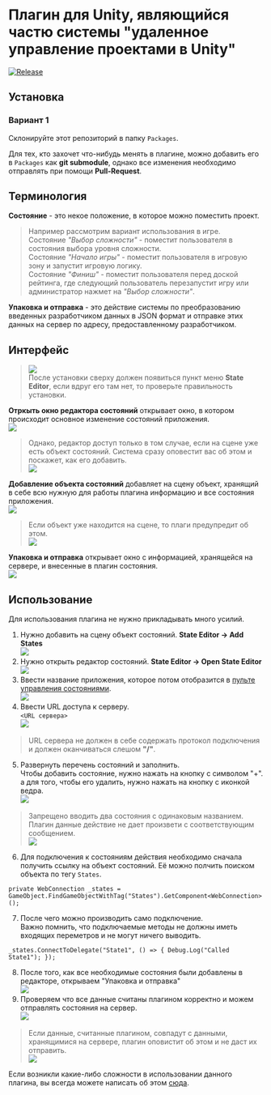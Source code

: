 # Плагин для Unity, являющийся частю системы "удаленное управление проектами в Unity"

[![Release](https://img.shields.io/badge/Release-v0.1.0-informational.svg?style=flat)](https://github.com/RealityFamily/StateControll_MobileAndroid/releases/tag/0.1.0)

## Установка

 ### Вариант 1

 Склонируйте этот репозиторий в папку `Packages`. 

 Для тех, кто захочет что-нибудь менять в плагине, можно добавить его в `Packages` как **git submodule**, однако все изменения необходимо отправлять при помощи **Pull-Request**.

## Терминология
 **Состояние** - это некое положение, в которое можно поместить проект. 
 
 > Например рассмотрим вариант использования в игре. <br/>Состояние *"Выбор сложности"* - поместит пользователя в состояния выбора уровня сложности. <br/> Cостояние *"Начало игры"* - поместит пользователя в игровую зону и запустит игровую логику.<br/> Cостояние *"Финиш"* - поместит пользователя перед доской рейтинга, где следующий пользователь перезапустит игру или администратор нажмет на *"Выбор сложности"*.

 **Упаковка и отправка** - это действие системы по преобразованию введенных разработчиком данных в JSON формат и отправке этих данных на сервер по адресу, предоставленному разработчиком.

## Интерфейс
 
 > ![](StateControl/Docs/1.png) <br/>После установки сверху должен появиться пункт меню **State Editor**, если вдруг его там нет, то проверьте правильность установки.

 **Отркыть окно редактора состояний** открывает окно, в котором происходит основное изменение состояний приложения.<br/> ![](StateControl/Docs/2.png)
 
 >Однако, редактор доступ только в том случае, если на сцене уже есть объект состояний. Система сразу оповестит вас об этом и поскажет, как его добавить.<br/> ![](StateControl/Docs/2.1.png) 

 **Добавление объекта состояний** добавляет на сцену объект, хранящий в себе всю нужную для работы плагина информацию и все состояния приложения.<br/>![](StateControl/Docs/3.png)

 >Если объект уже находится на сцене, то плаги предупредит об этом.<br/>![](StateControl/Docs/3.1.png)

 **Упаковка и отправка** открывает окно с информацией, хранящейся на сервере, и внесенные в плагин состояния. <br/> ![](StateControl/Docs/4.png) 

## Использование
 Для использования плагина не нужно прикладывать много усилий.

 1. Нужно добавить на сцену объект состояний. **State Editor -> Add States**<br/> ![](StateControl/Docs/3.png)
 2. Нужно открыть редактор состояний. **State Editor -> Open State Editor**<br/> ![](StateControl/Docs/2.png)
 3. Ввести название приложения, которое потом отобразится в [пульте управления состояниями](https://github.com/RealityFamily/StateControll_MobileAndroid).<br/> ![](StateControl/Docs/5.png)
 4. Ввести URL доступа к серверу.<br/> `<URL сервера>`<br/>![](StateControl/Docs/6.png) 
 >URL сервера не должен в себе содержать протокол подключения и должен оканчиваться слешом **"/"**.
 5. Развернуть перечень состояний и заполнить.<br/> Чтобы добавить состояние, нужно нажать на кнопку с символом "+". а для того, чтобы его удалить, нужно нажать на кнопку с иконкой ведра.<br/> ![](StateControl/Docs/7.png)
 > Запрещено вводить два состояния с одинаковым названием. Плагин данные действие не дает произвети с соответствующим сообщением.<br/>![](StateControl/Docs/7.1.png)
 6. Для подключения к состояниям действия необходимо сначала получить ссылку на объект состояний. Её можно полчить поиском объекта по тегу `States`.<br/> 
 ```
 private WebConnection _states = GameObject.FindGameObjectWithTag("States").GetComponent<WebConnection>();
 ```
 7. После чего можно производить само подключение. <br/>
 Важно помнить, что подключаемые методы не должны иметь входящих переметров и не могут ничего выводить.
 ```
 _states.ConnectToDelegate("State1", () => { Debug.Log("Called State1"); });
 ```
 8. После того, как все необходимые состояния были добавлены в редакторе, открываем "Упаковка и отправка"<br/>
 ![](StateControl/Docs/4.png)
 9. Проверяем что все данные считаны плагином корректно и можем отправлять состояния на сервер.<br/>
 ![](StateControl/Docs/8.png) 
 > Если данные, считанные плагином, совпадут с данными, хранящимися на сервере, плагин оповистит об этом и не даст их отправить.<br/>
 ![](StateControl/Docs/8.1.png)


Если возникли какие-либо сложности в использовании данного плагина, вы всегда можете написать об этом [сюда](https://github.com/RealityFamily/StateControl_Unity/issues).